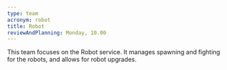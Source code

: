```yaml
---
type: team
acronym: robot
title: Robot
reviewAndPlanning: Monday, 10.00
---
```


This team focuses on the Robot service. It manages spawning and fighting for the robots, and allows for robot
upgrades. 
